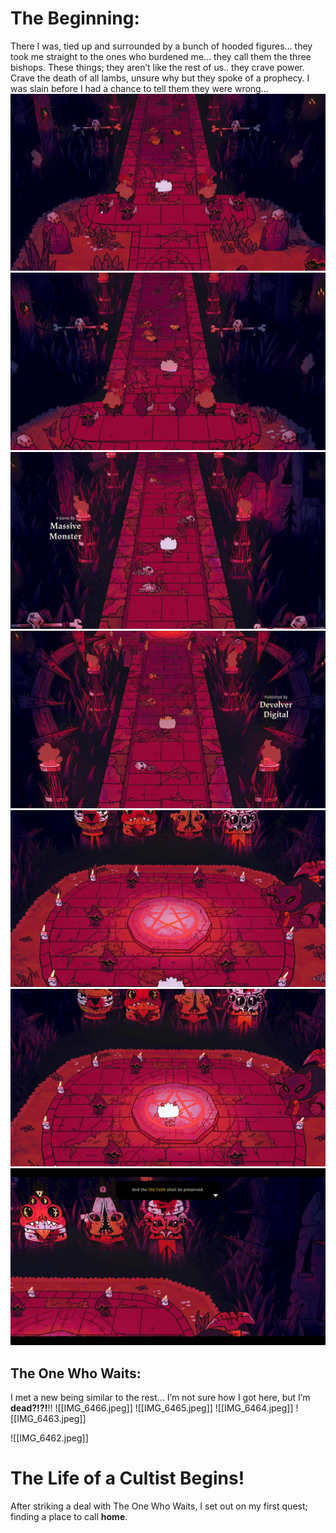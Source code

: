 # The Beginning:
There I was, tied up and surrounded by a bunch of hooded figures… they took me straight to the ones who burdened me… they call them the three bishops. These things; they aren’t like the rest of us.. they crave power. Crave the death of all lambs, unsure why but they spoke of a prophecy.
I was slain before I had a chance to tell them they were wrong…
![The beginning of the game](https://github.com/GuiltedRose/notes/blob/main/IMG_6473.jpeg?raw=true)
![No turning back...](https://github.com/GuiltedRose/notes/blob/main/IMG_6472.jpeg?raw=true)
![Developer credits](https://github.com/GuiltedRose/notes/blob/main/IMG_6471.jpeg?raw=true)
![Publisher credits](https://github.com/GuiltedRose/notes/blob/main/IMG_6470.jpeg?raw=true)
![Death is near](https://github.com/GuiltedRose/notes/blob/main/IMG_6469.jpeg?raw=true)
![Getting closer...](https://github.com/GuiltedRose/notes/blob/main/IMG_6468.jpeg?raw=true)
![Bang!](https://github.com/GuiltedRose/notes/blob/main/IMG_6467.jpeg?raw=true)
## The One Who Waits:
I met a new being similar to the rest… I’m not sure how I got here, but I’m **dead?!?!**!!
![[IMG_6466.jpeg]]
![[IMG_6465.jpeg]]
![[IMG_6464.jpeg]]
![[IMG_6463.jpeg]]

![[IMG_6462.jpeg]]

# The Life of a Cultist Begins!

After striking a deal with The One Who Waits, I set out on my first quest; finding a place to call **home**. 
